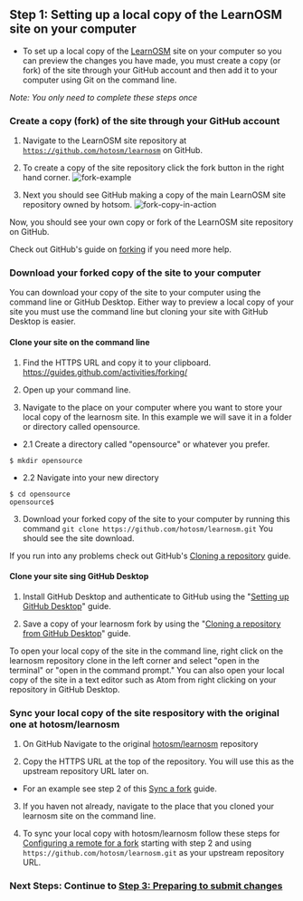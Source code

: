## Step 1: Setting up a local copy of the LearnOSM site on your computer
  - To set up a local copy of the [LearnOSM](learnosm.org) site on your computer so you can preview the changes you have made, you must create a copy (or fork) of the site through your GitHub account and then add it to your computer using Git on the command line.

*Note: You only need to complete these steps once*

### Create a copy (fork) of the site through your GitHub account
1. Navigate to the LearnOSM site repository at [`https://github.com/hotosm/learnosm`](https://github.com/hotosm/learnosm) on GitHub.

2. To create a copy of the site repository click the fork button in the right hand corner.
![fork-example](http://www.developer.com/imagesvr_ce/6467/GitHub-Pull-image001.gif)

3. Next you should see GitHub making a copy of the main LearnOSM site repository owned by hotsom.
![fork-copy-in-action](https://help.github.com/assets/images/site/fork-a-repo.gif)

Now, you should see your own copy or fork of the LearnOSM site repository on GitHub.

Check out GitHub's guide on [forking](https://help.github.com/articles/fork-a-repo/) if you need more help.

### Download your forked copy of the site to your computer
You can download your copy of the site to your computer using the command line or GitHub Desktop. Either way to preview a local copy of your site you must use the command line but cloning your site with GitHub Desktop is easier.

#### Clone your site on the command line

1. Find the HTTPS URL and copy it to your clipboard.
https://guides.github.com/activities/forking/

1. Open up your command line.

2. Navigate to the place on your computer where you want to store your local copy of the learnosm site. In this example we will save it in a folder or directory called opensource.
  - 2.1 Create a directory called "opensource" or whatever you prefer.
  ```
  $ mkdir opensource
  ```

  - 2.2 Navigate into your new directory
  ```
  $ cd opensource
  opensource$
  ```

3. Download your forked copy of the site to your computer by running this command `git clone https://github.com/hotosm/learnosm.git` You should see the site download.

If you run into any problems check out GitHub's [Cloning a repository](https://help.github.com/articles/cloning-a-repository/) guide.

#### Clone your site sing GitHub Desktop

1. Install GitHub Desktop and authenticate to GitHub using the "[Setting up GitHub Desktop](https://help.github.com/desktop/guides/getting-started/setting-up-github-desktop/)" guide.

2. Save a copy of your learnosm fork by using the "[Cloning a repository from GitHub Desktop]( https://help.github.com/desktop/guides/contributing/cloning-a-repository-from-github-desktop/)" guide.

To open your local copy of the site in the command line, right click on the learnosm repository clone in the left corner and select "open in the terminal" or "open in the command prompt." You can also open your local copy of the site in a text editor such as Atom from right clicking on your repository in GitHub Desktop.

### Sync your local copy of the site respository with the original one at hotosm/learnosm
1. On GitHub Navigate to the original [hotosm/learnosm]() repository

2. Copy the HTTPS URL at the top of the repository. You will use this as the upstream repository URL later on.
- For an example see step 2 of this [Sync a fork](https://help.github.com/articles/fork-a-repo/#step-3-configure-git-to-sync-your-fork-with-the-original-spoon-knife-repository) guide.

3. If you haven not already, navigate to the place that you cloned your learnosm site on the command line.

4. To sync your local copy with hotosm/learnosm follow these steps for [Configuring a remote for a fork]() starting with step 2 and using `https://github.com/hotosm/learnosm.git` as your upstream repository URL.

### **Next Steps:** Continue to [Step 3: Preparing to submit changes ](/docs/step-3-setting-up-a-local-copy-of-the-LearnOSM-site-on-your-computer)
